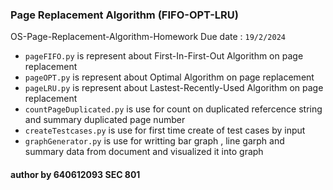 ### Page Replacement Algorithm (FIFO-OPT-LRU)

OS-Page-Replacement-Algorithm-Homework Due date : ```19/2/2024```

- ```pageFIFO.py``` is represent about First-In-First-Out Algorithm on page replacement
- ```pageOPT.py``` is represent about Optimal Algorithm on page replacement
- ```pageLRU.py``` is represent about Lastest-Recently-Used Algorithm on page replacement
- ```countPageDuplicated.py``` is use for count on duplicated refercence string and summary duplicated page number
- ```createTestcases.py``` is use for first time create of test cases by input 
- ```graphGenerator.py``` is use for writting bar graph , line garph and summary data from document and visualized it into graph

#### author by 640612093 SEC 801
